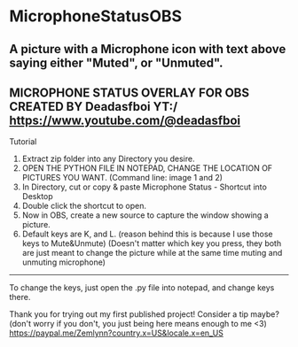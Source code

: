 # MicrophoneStatusOBS
A picture with a Microphone icon with text above saying either "Muted", or "Unmuted".
---------------------------------------------------------------------
MICROPHONE STATUS OVERLAY FOR OBS
CREATED BY Deadasfboi
YT:/ https://www.youtube.com/@deadasfboi
---------------------------------------------------------------------
Tutorial
1. Extract zip folder into any Directory you desire.
2. OPEN THE PYTHON FILE IN NOTEPAD, CHANGE THE LOCATION OF PICTURES YOU WANT. (Command line: image 1 and 2)
3. In Directory, cut or copy & paste Microphone Status - Shortcut into Desktop
4. Double click the shortcut to open.
5. Now in OBS, create a new source to capture the window showing a picture.
6. Default keys are K, and L. (reason behind this is because I use those keys to Mute&Unmute)
(Doesn't matter which key you press, they both are just meant to change the picture while at the same time
muting and unmuting microphone)
-----------------------------------------------------------------------
To change the keys, just open the .py file into notepad, and change keys there.

Thank you for trying out my first published project!
Consider a tip maybe? (don't worry if you don't, you just being here means enough to me <3)
https://paypal.me/Zemlynn?country.x=US&locale.x=en_US
